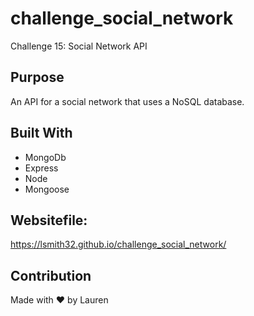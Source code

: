 # challenge_social_network
Challenge 15: Social Network API

## Purpose
An API for a social network that uses a NoSQL database.

## Built With
* MongoDb
* Express
* Node
* Mongoose


## Websitefile:
https://lsmith32.github.io/challenge_social_network/

## Contribution
Made with :heart: by Lauren
